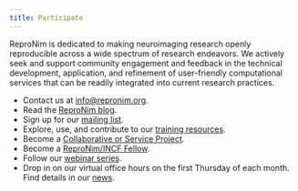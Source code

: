 ```yaml
---
title: Participate
---
```


ReproNim is dedicated to making neuroimaging research openly reproducible across a wide spectrum of research endeavors.
We actively seek and support community engagement and feedback in the technical development, application, and refinement of user-friendly computational services that can be readily integrated into current research practices.

- Contact us at info@repronim.org.
- Read the [ReproNim blog](https://reprodev.wordpress.com/category/article/).
- Sign up for our [mailing list](https://www.nitrc.org/mailman/listinfo/repronim-announcement).
- Explore, use, and contribute to our [training resources](/resources/training/).
- Become a [Collaborative or Service Project](/about/collaborators/).
- Become a [ReproNim/INCF Fellow](/fellowship/).
- Follow our [webinar series](/about/webinars/).
- Drop in on our virtual office hours on the first Thursday of each month.  Find details in our [news](/about/news/).
